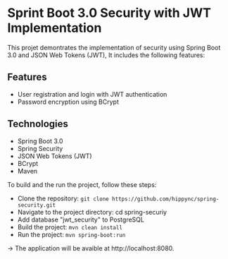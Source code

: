 # Sprint Boot 3.0 Security with JWT Implementation

This projet demontrates the implementation of security using Spring Boot 3.0 and JSON Web Tokens (JWT), It includes the following features:

## Features

- User registration and login with JWT authentication
- Password encryption using BCrypt

## Technologies

- Spring Boot 3.0
- Spring Security
- JSON Web Tokens (JWT)
- BCrypt
- Maven

To build and the run the project, follow these steps:

- Clone the repository: `git clone https://github.com/hippync/spring-security.git`
- Navigate to the project directory: cd spring-securiy
- Add database "jwt_security" to PostgreSQL
- Build the project: `mvn clean install`
- Run the project: `mvn spring-boot:run`

-> The application will be avaible at http://localhost:8080.
